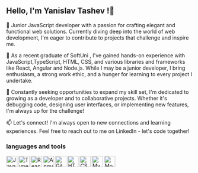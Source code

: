 ## Hello, I'm Yanislav Tashev !👋

🚀 Junior JavaScript developer with a passion for crafting elegant and functional web solutions. Currently diving deep into the world of web development, I'm eager to contribute to projects that challenge and inspire me.

💼 As a recent graduate of SoftUni , I've gained hands-on experience with JavaScript,TypeScript, HTML, CSS, and various libraries and frameworks like React, Angular and Node.js. While I may be a junior developer, I bring enthusiasm, a strong work ethic, and a hunger for learning to every project I undertake.

🌱 Constantly seeking opportunities to expand my skill set, I'm dedicated to growing as a developer and to collaborative projects. Whether it's debugging code, designing user interfaces, or implementing new features, I'm always up for the challenge!

📫 Let's connect! I'm always open to new connections and learning experiences. Feel free to reach out to me on LinkedIn - let's code together!

### languages and tools

<image align="left" alt="JavaScript" width="30px" style="padding-rigth:10px;" src="https://cdn.jsdelivr.net/gh/devicons/devicon@latest/icons/javascript/javascript-original.svg"/>
<image align="left" alt="TypeScript" width="30px" style="padding-rigth:10px;" src="https://cdn.jsdelivr.net/gh/devicons/devicon@latest/icons/typescript/typescript-original.svg"/>
<image align="left" alt="React" width="30px" style="padding-rigth:10px;" src="https://cdn.jsdelivr.net/gh/devicons/devicon@latest/icons/react/react-original.svg"/>
<image align="left" alt="Angular" width="30px" style="padding-rigth:10px;" src="https://cdn.jsdelivr.net/gh/devicons/devicon@latest/icons/angularjs/angularjs-original.svg"/>
<image align="left" alt="Git" width="30px" style="padding-rigth:10px;" src="https://cdn.jsdelivr.net/gh/devicons/devicon@latest/icons/git/git-original.svg"/>
<image align="left" alt="HTML" width="30px" style="padding-rigth:10px;" src="https://cdn.jsdelivr.net/gh/devicons/devicon@latest/icons/html5/html5-original.svg"/>
<image align="left" alt="CSS" width="30px" style="padding-rigth:10px;" src="https://cdn.jsdelivr.net/gh/devicons/devicon@latest/icons/css3/css3-original.svg"/>
<image align="left" alt="MySQL" width="30px" style="padding-rigth:10px;" src="https://cdn.jsdelivr.net/gh/devicons/devicon@latest/icons/mysql/mysql-original.svg"/>
<image align="left" alt="MongoDB" width="30px" style="padding-rigth:10px;" src="https://cdn.jsdelivr.net/gh/devicons/devicon@latest/icons/mongodb/mongodb-original.svg"/>

